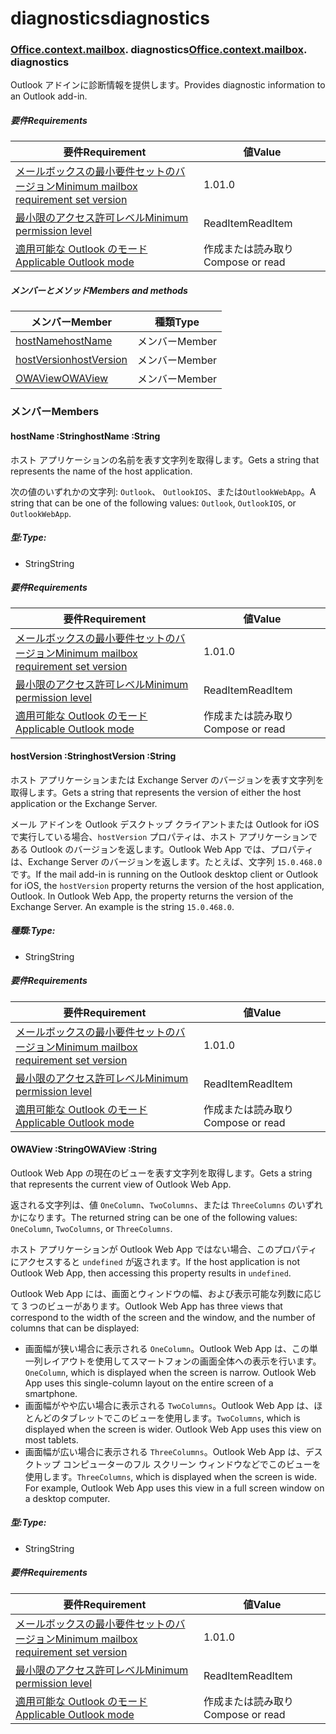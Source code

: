# <a name="diagnostics"></a><span data-ttu-id="1ebb8-101">diagnostics</span><span class="sxs-lookup"><span data-stu-id="1ebb8-101">diagnostics</span></span>

### <span data-ttu-id="1ebb8-p101">[Office](Office.md)[.context](Office.context.md)[.mailbox](Office.context.mailbox.md). diagnostics</span><span class="sxs-lookup"><span data-stu-id="1ebb8-p101">[Office](Office.md)[.context](Office.context.md)[.mailbox](Office.context.mailbox.md). diagnostics</span></span>

<span data-ttu-id="1ebb8-104">Outlook アドインに診断情報を提供します。</span><span class="sxs-lookup"><span data-stu-id="1ebb8-104">Provides diagnostic information to an Outlook add-in.</span></span>

##### <a name="requirements"></a><span data-ttu-id="1ebb8-105">要件</span><span class="sxs-lookup"><span data-stu-id="1ebb8-105">Requirements</span></span>

|<span data-ttu-id="1ebb8-106">要件</span><span class="sxs-lookup"><span data-stu-id="1ebb8-106">Requirement</span></span>| <span data-ttu-id="1ebb8-107">値</span><span class="sxs-lookup"><span data-stu-id="1ebb8-107">Value</span></span>|
|---|---|
|[<span data-ttu-id="1ebb8-108">メールボックスの最小要件セットのバージョン</span><span class="sxs-lookup"><span data-stu-id="1ebb8-108">Minimum mailbox requirement set version</span></span>](/javascript/office/requirement-sets/outlook-api-requirement-sets)| <span data-ttu-id="1ebb8-109">1.0</span><span class="sxs-lookup"><span data-stu-id="1ebb8-109">1.0</span></span>|
|[<span data-ttu-id="1ebb8-110">最小限のアクセス許可レベル</span><span class="sxs-lookup"><span data-stu-id="1ebb8-110">Minimum permission level</span></span>](https://docs.microsoft.com/outlook/add-ins/understanding-outlook-add-in-permissions)| <span data-ttu-id="1ebb8-111">ReadItem</span><span class="sxs-lookup"><span data-stu-id="1ebb8-111">ReadItem</span></span>|
|[<span data-ttu-id="1ebb8-112">適用可能な Outlook のモード</span><span class="sxs-lookup"><span data-stu-id="1ebb8-112">Applicable Outlook mode</span></span>](https://docs.microsoft.com/outlook/add-ins/#extension-points)| <span data-ttu-id="1ebb8-113">作成または読み取り</span><span class="sxs-lookup"><span data-stu-id="1ebb8-113">Compose or read</span></span>|

##### <a name="members-and-methods"></a><span data-ttu-id="1ebb8-114">メンバーとメソッド</span><span class="sxs-lookup"><span data-stu-id="1ebb8-114">Members and methods</span></span>

| <span data-ttu-id="1ebb8-115">メンバー</span><span class="sxs-lookup"><span data-stu-id="1ebb8-115">Member</span></span> | <span data-ttu-id="1ebb8-116">種類</span><span class="sxs-lookup"><span data-stu-id="1ebb8-116">Type</span></span> |
|--------|------|
| [<span data-ttu-id="1ebb8-117">hostName</span><span class="sxs-lookup"><span data-stu-id="1ebb8-117">hostName</span></span>](#hostname-string) | <span data-ttu-id="1ebb8-118">メンバー</span><span class="sxs-lookup"><span data-stu-id="1ebb8-118">Member</span></span> |
| [<span data-ttu-id="1ebb8-119">hostVersion</span><span class="sxs-lookup"><span data-stu-id="1ebb8-119">hostVersion</span></span>](#hostversion-string) | <span data-ttu-id="1ebb8-120">メンバー</span><span class="sxs-lookup"><span data-stu-id="1ebb8-120">Member</span></span> |
| [<span data-ttu-id="1ebb8-121">OWAView</span><span class="sxs-lookup"><span data-stu-id="1ebb8-121">OWAView</span></span>](#owaview-string) | <span data-ttu-id="1ebb8-122">メンバー</span><span class="sxs-lookup"><span data-stu-id="1ebb8-122">Member</span></span> |

### <a name="members"></a><span data-ttu-id="1ebb8-123">メンバー</span><span class="sxs-lookup"><span data-stu-id="1ebb8-123">Members</span></span>

####  <a name="hostname-string"></a><span data-ttu-id="1ebb8-124">hostName :String</span><span class="sxs-lookup"><span data-stu-id="1ebb8-124">hostName :String</span></span>

<span data-ttu-id="1ebb8-125">ホスト アプリケーションの名前を表す文字列を取得します。</span><span class="sxs-lookup"><span data-stu-id="1ebb8-125">Gets a string that represents the name of the host application.</span></span>

<span data-ttu-id="1ebb8-126">次の値のいずれかの文字列: `Outlook`、 `OutlookIOS`、または`OutlookWebApp`。</span><span class="sxs-lookup"><span data-stu-id="1ebb8-126">A string that can be one of the following values: `Outlook`, `OutlookIOS`, or `OutlookWebApp`.</span></span>

##### <a name="type"></a><span data-ttu-id="1ebb8-127">型:</span><span class="sxs-lookup"><span data-stu-id="1ebb8-127">Type:</span></span>

*   <span data-ttu-id="1ebb8-128">String</span><span class="sxs-lookup"><span data-stu-id="1ebb8-128">String</span></span>

##### <a name="requirements"></a><span data-ttu-id="1ebb8-129">要件</span><span class="sxs-lookup"><span data-stu-id="1ebb8-129">Requirements</span></span>

|<span data-ttu-id="1ebb8-130">要件</span><span class="sxs-lookup"><span data-stu-id="1ebb8-130">Requirement</span></span>| <span data-ttu-id="1ebb8-131">値</span><span class="sxs-lookup"><span data-stu-id="1ebb8-131">Value</span></span>|
|---|---|
|[<span data-ttu-id="1ebb8-132">メールボックスの最小要件セットのバージョン</span><span class="sxs-lookup"><span data-stu-id="1ebb8-132">Minimum mailbox requirement set version</span></span>](/javascript/office/requirement-sets/outlook-api-requirement-sets)| <span data-ttu-id="1ebb8-133">1.0</span><span class="sxs-lookup"><span data-stu-id="1ebb8-133">1.0</span></span>|
|[<span data-ttu-id="1ebb8-134">最小限のアクセス許可レベル</span><span class="sxs-lookup"><span data-stu-id="1ebb8-134">Minimum permission level</span></span>](https://docs.microsoft.com/outlook/add-ins/understanding-outlook-add-in-permissions)| <span data-ttu-id="1ebb8-135">ReadItem</span><span class="sxs-lookup"><span data-stu-id="1ebb8-135">ReadItem</span></span>|
|[<span data-ttu-id="1ebb8-136">適用可能な Outlook のモード</span><span class="sxs-lookup"><span data-stu-id="1ebb8-136">Applicable Outlook mode</span></span>](https://docs.microsoft.com/outlook/add-ins/#extension-points)| <span data-ttu-id="1ebb8-137">作成または読み取り</span><span class="sxs-lookup"><span data-stu-id="1ebb8-137">Compose or read</span></span>|

####  <a name="hostversion-string"></a><span data-ttu-id="1ebb8-138">hostVersion :String</span><span class="sxs-lookup"><span data-stu-id="1ebb8-138">hostVersion :String</span></span>

<span data-ttu-id="1ebb8-139">ホスト アプリケーションまたは Exchange Server のバージョンを表す文字列を取得します。</span><span class="sxs-lookup"><span data-stu-id="1ebb8-139">Gets a string that represents the version of either the host application or the Exchange Server.</span></span>

<span data-ttu-id="1ebb8-p102">メール アドインを Outlook デスクトップ クライアントまたは Outlook for iOS で実行している場合、`hostVersion` プロパティは、ホスト アプリケーションである Outlook のバージョンを返します。Outlook Web App では、プロパティは、Exchange Server のバージョンを返します。たとえば、文字列 `15.0.468.0` です。</span><span class="sxs-lookup"><span data-stu-id="1ebb8-p102">If the mail add-in is running on the Outlook desktop client or Outlook for iOS, the `hostVersion` property returns the version of the host application, Outlook. In Outlook Web App, the property returns the version of the Exchange Server. An example is the string `15.0.468.0`.</span></span>

##### <a name="type"></a><span data-ttu-id="1ebb8-143">種類:</span><span class="sxs-lookup"><span data-stu-id="1ebb8-143">Type:</span></span>

*   <span data-ttu-id="1ebb8-144">String</span><span class="sxs-lookup"><span data-stu-id="1ebb8-144">String</span></span>

##### <a name="requirements"></a><span data-ttu-id="1ebb8-145">要件</span><span class="sxs-lookup"><span data-stu-id="1ebb8-145">Requirements</span></span>

|<span data-ttu-id="1ebb8-146">要件</span><span class="sxs-lookup"><span data-stu-id="1ebb8-146">Requirement</span></span>| <span data-ttu-id="1ebb8-147">値</span><span class="sxs-lookup"><span data-stu-id="1ebb8-147">Value</span></span>|
|---|---|
|[<span data-ttu-id="1ebb8-148">メールボックスの最小要件セットのバージョン</span><span class="sxs-lookup"><span data-stu-id="1ebb8-148">Minimum mailbox requirement set version</span></span>](/javascript/office/requirement-sets/outlook-api-requirement-sets)| <span data-ttu-id="1ebb8-149">1.0</span><span class="sxs-lookup"><span data-stu-id="1ebb8-149">1.0</span></span>|
|[<span data-ttu-id="1ebb8-150">最小限のアクセス許可レベル</span><span class="sxs-lookup"><span data-stu-id="1ebb8-150">Minimum permission level</span></span>](https://docs.microsoft.com/outlook/add-ins/understanding-outlook-add-in-permissions)| <span data-ttu-id="1ebb8-151">ReadItem</span><span class="sxs-lookup"><span data-stu-id="1ebb8-151">ReadItem</span></span>|
|[<span data-ttu-id="1ebb8-152">適用可能な Outlook のモード</span><span class="sxs-lookup"><span data-stu-id="1ebb8-152">Applicable Outlook mode</span></span>](https://docs.microsoft.com/outlook/add-ins/#extension-points)| <span data-ttu-id="1ebb8-153">作成または読み取り</span><span class="sxs-lookup"><span data-stu-id="1ebb8-153">Compose or read</span></span>|

####  <a name="owaview-string"></a><span data-ttu-id="1ebb8-154">OWAView :String</span><span class="sxs-lookup"><span data-stu-id="1ebb8-154">OWAView :String</span></span>

<span data-ttu-id="1ebb8-155">Outlook Web App の現在のビューを表す文字列を取得します。</span><span class="sxs-lookup"><span data-stu-id="1ebb8-155">Gets a string that represents the current view of Outlook Web App.</span></span>

<span data-ttu-id="1ebb8-156">返される文字列は、値 `OneColumn`、`TwoColumns`、または `ThreeColumns` のいずれかになります。</span><span class="sxs-lookup"><span data-stu-id="1ebb8-156">The returned string can be one of the following values: `OneColumn`, `TwoColumns`, or `ThreeColumns`.</span></span>

<span data-ttu-id="1ebb8-157">ホスト アプリケーションが Outlook Web App ではない場合、このプロパティにアクセスすると `undefined` が返されます。</span><span class="sxs-lookup"><span data-stu-id="1ebb8-157">If the host application is not Outlook Web App, then accessing this property results in `undefined`.</span></span>

<span data-ttu-id="1ebb8-158">Outlook Web App には、画面とウィンドウの幅、および表示可能な列数に応じて 3 つのビューがあります。</span><span class="sxs-lookup"><span data-stu-id="1ebb8-158">Outlook Web App has three views that correspond to the width of the screen and the window, and the number of columns that can be displayed:</span></span>

*   <span data-ttu-id="1ebb8-p103">画面幅が狭い場合に表示される `OneColumn`。Outlook Web App は、この単一列レイアウトを使用してスマートフォンの画面全体への表示を行います。</span><span class="sxs-lookup"><span data-stu-id="1ebb8-p103">`OneColumn`, which is displayed when the screen is narrow. Outlook Web App uses this single-column layout on the entire screen of a smartphone.</span></span>
*   <span data-ttu-id="1ebb8-p104">画面幅がやや広い場合に表示される `TwoColumns`。Outlook Web App は、ほとんどのタブレットでこのビューを使用します。</span><span class="sxs-lookup"><span data-stu-id="1ebb8-p104">`TwoColumns`, which is displayed when the screen is wider. Outlook Web App uses this view on most tablets.</span></span>
*   <span data-ttu-id="1ebb8-p105">画面幅が広い場合に表示される `ThreeColumns`。Outlook Web App は、デスクトップ コンピューターのフル スクリーン ウィンドウなどでこのビューを使用します。</span><span class="sxs-lookup"><span data-stu-id="1ebb8-p105">`ThreeColumns`, which is displayed when the screen is wide. For example, Outlook Web App uses this view in a full screen window on a desktop computer.</span></span>

##### <a name="type"></a><span data-ttu-id="1ebb8-165">型:</span><span class="sxs-lookup"><span data-stu-id="1ebb8-165">Type:</span></span>

*   <span data-ttu-id="1ebb8-166">String</span><span class="sxs-lookup"><span data-stu-id="1ebb8-166">String</span></span>

##### <a name="requirements"></a><span data-ttu-id="1ebb8-167">要件</span><span class="sxs-lookup"><span data-stu-id="1ebb8-167">Requirements</span></span>

|<span data-ttu-id="1ebb8-168">要件</span><span class="sxs-lookup"><span data-stu-id="1ebb8-168">Requirement</span></span>| <span data-ttu-id="1ebb8-169">値</span><span class="sxs-lookup"><span data-stu-id="1ebb8-169">Value</span></span>|
|---|---|
|[<span data-ttu-id="1ebb8-170">メールボックスの最小要件セットのバージョン</span><span class="sxs-lookup"><span data-stu-id="1ebb8-170">Minimum mailbox requirement set version</span></span>](/javascript/office/requirement-sets/outlook-api-requirement-sets)| <span data-ttu-id="1ebb8-171">1.0</span><span class="sxs-lookup"><span data-stu-id="1ebb8-171">1.0</span></span>|
|[<span data-ttu-id="1ebb8-172">最小限のアクセス許可レベル</span><span class="sxs-lookup"><span data-stu-id="1ebb8-172">Minimum permission level</span></span>](https://docs.microsoft.com/outlook/add-ins/understanding-outlook-add-in-permissions)| <span data-ttu-id="1ebb8-173">ReadItem</span><span class="sxs-lookup"><span data-stu-id="1ebb8-173">ReadItem</span></span>|
|[<span data-ttu-id="1ebb8-174">適用可能な Outlook のモード</span><span class="sxs-lookup"><span data-stu-id="1ebb8-174">Applicable Outlook mode</span></span>](https://docs.microsoft.com/outlook/add-ins/#extension-points)| <span data-ttu-id="1ebb8-175">作成または読み取り</span><span class="sxs-lookup"><span data-stu-id="1ebb8-175">Compose or read</span></span>|